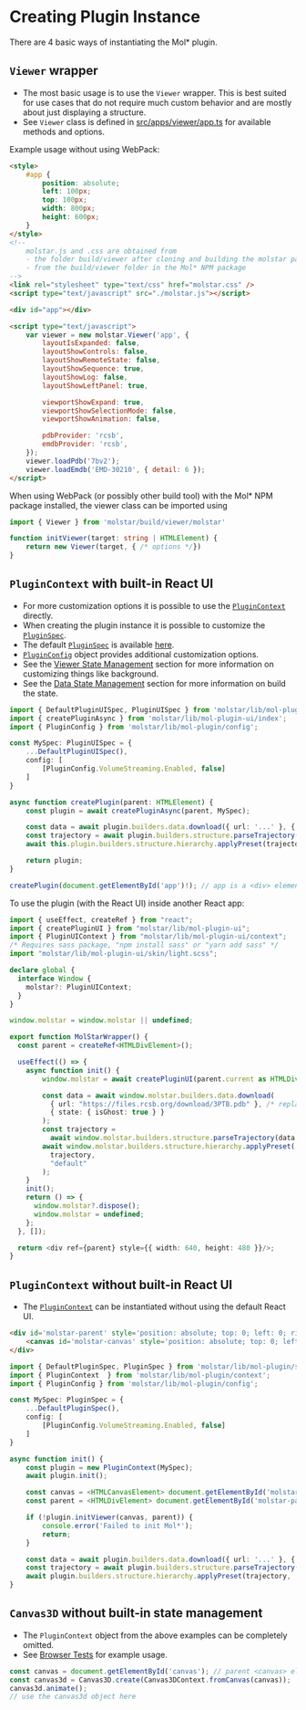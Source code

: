 # Creating Plugin Instance

There are 4 basic ways of instantiating the Mol* plugin.

## ``Viewer`` wrapper

- The most basic usage is to use the ``Viewer`` wrapper. This is best suited for use cases that do not require much custom behavior and are mostly about just displaying a structure.
- See ``Viewer`` class is defined in [src/apps/viewer/app.ts](https://github.com/molstar/molstar/blob/master/src/apps/viewer/app.ts) for available methods and options.

Example usage without using WebPack:

```HTML
<style>
    #app {
        position: absolute;
        left: 100px;
        top: 100px;
        width: 800px;
        height: 600px;
    }
</style>
<!-- 
    molstar.js and .css are obtained from
    - the folder build/viewer after cloning and building the molstar package 
    - from the build/viewer folder in the Mol* NPM package
-->
<link rel="stylesheet" type="text/css" href="molstar.css" />
<script type="text/javascript" src="./molstar.js"></script>

<div id="app"></div>

<script type="text/javascript">
    var viewer = new molstar.Viewer('app', {
        layoutIsExpanded: false,
        layoutShowControls: false,
        layoutShowRemoteState: false,
        layoutShowSequence: true,
        layoutShowLog: false,
        layoutShowLeftPanel: true,

        viewportShowExpand: true,
        viewportShowSelectionMode: false,
        viewportShowAnimation: false,

        pdbProvider: 'rcsb',
        emdbProvider: 'rcsb',
    });
    viewer.loadPdb('7bv2');
    viewer.loadEmdb('EMD-30210', { detail: 6 });
</script>
```

When using WebPack (or possibly other build tool) with the Mol* NPM package installed, the viewer class can be imported using 

```ts
import { Viewer } from 'molstar/build/viewer/molstar'

function initViewer(target: string | HTMLElement) {
    return new Viewer(target, { /* options */})
}
```

## ``PluginContext`` with built-in React UI

- For more customization options it is possible to use the [``PluginContext``](https://github.com/molstar/molstar/blob/master/src/mol-plugin/context.ts) directly.
- When creating the plugin instance it is possible to customize the [``PluginSpec``](https://github.com/molstar/molstar/blob/master/src/mol-plugin/spec.ts).
- The default [``PluginSpec``](https://github.com/molstar/molstar/blob/master/src/mol-plugin/spec.ts) is available [here](https://github.com/molstar/molstar/blob/master/src/mol-plugin/spec.ts).
- [``PluginConfig``](https://github.com/molstar/molstar/blob/master/src/mol-plugin/config.ts) object provides additional customization options.
- See the [Viewer State Management](viewer-state.md) section for more information on customizing things like background.
- See the [Data State Management](data-state.md) section for more information on build the state.

```ts
import { DefaultPluginUISpec, PluginUISpec } from 'molstar/lib/mol-plugin-ui/spec';
import { createPluginAsync } from 'molstar/lib/mol-plugin-ui/index';
import { PluginConfig } from 'molstar/lib/mol-plugin/config';

const MySpec: PluginUISpec = {
    ...DefaultPluginUISpec(),
    config: [
        [PluginConfig.VolumeStreaming.Enabled, false]
    ]
}

async function createPlugin(parent: HTMLElement) {
    const plugin = await createPluginAsync(parent, MySpec);

    const data = await plugin.builders.data.download({ url: '...' }, { state: { isGhost: true } });
    const trajectory = await plugin.builders.structure.parseTrajectory(data, format);
    await this.plugin.builders.structure.hierarchy.applyPreset(trajectory, 'default');

    return plugin;
}

createPlugin(document.getElementById('app')!); // app is a <div> element
```

To use the plugin (with the React UI) inside another React app:

```ts
import { useEffect, createRef } from "react";
import { createPluginUI } from "molstar/lib/mol-plugin-ui";
import { PluginUIContext } from "molstar/lib/mol-plugin-ui/context";
/* Requires sass package, "npm install sass" or "yarn add sass" */
import "molstar/lib/mol-plugin-ui/skin/light.scss";

declare global {
  interface Window {
    molstar?: PluginUIContext;
  }
}

window.molstar = window.molstar || undefined;

export function MolStarWrapper() {
  const parent = createRef<HTMLDivElement>();

  useEffect(() => {
    async function init() {
        window.molstar = await createPluginUI(parent.current as HTMLDivElement);

        const data = await window.molstar.builders.data.download(
          { url: "https://files.rcsb.org/download/3PTB.pdb" }, /* replace with your URL */
          { state: { isGhost: true } }
        );
        const trajectory =
          await window.molstar.builders.structure.parseTrajectory(data, "pdb");
        await window.molstar.builders.structure.hierarchy.applyPreset(
          trajectory,
          "default"
        );
    }
    init();
    return () => {
      window.molstar?.dispose();
      window.molstar = undefined;
    };
  }, []);

  return <div ref={parent} style={{ width: 640, height: 480 }}/>;
}

```

## ``PluginContext`` without built-in React UI

- The [``PluginContext``](https://github.com/molstar/molstar/blob/master/src/mol-plugin/context.ts) can be instantiated without using the default React UI.

```HTML
<div id='molstar-parent' style='position: absolute; top: 0; left: 0; right: 0; bottom: 0'>
    <canvas id='molstar-canvas' style='position: absolute; top: 0; left: 0; right: 0; bottom: 0'></canvas>
</div>
```

```ts
import { DefaultPluginSpec, PluginSpec } from 'molstar/lib/mol-plugin/spec';
import { PluginContext  } from 'molstar/lib/mol-plugin/context';
import { PluginConfig } from 'molstar/lib/mol-plugin/config';

const MySpec: PluginSpec = {
    ...DefaultPluginSpec(),
    config: [
        [PluginConfig.VolumeStreaming.Enabled, false]
    ]
}

async function init() {
    const plugin = new PluginContext(MySpec);
    await plugin.init();

    const canvas = <HTMLCanvasElement> document.getElementById('molstar-canvas');
    const parent = <HTMLDivElement> document.getElementById('molstar-parent');

    if (!plugin.initViewer(canvas, parent)) {
        console.error('Failed to init Mol*');
        return;
    }

    const data = await plugin.builders.data.download({ url: '...' }, { state: { isGhost: true } });
    const trajectory = await plugin.builders.structure.parseTrajectory(data, format);
    await plugin.builders.structure.hierarchy.applyPreset(trajectory, 'default');
}

```

## ``Canvas3D`` without built-in state management

- The ``PluginContext`` object from the above examples can be completely omitted.
- See [Browser Tests](https://github.com/molstar/molstar/tree/master/src/tests/browser) for example usage.

```ts
const canvas = document.getElementById('canvas'); // parent <canvas> element
const canvas3d = Canvas3D.create(Canvas3DContext.fromCanvas(canvas));
canvas3d.animate();
// use the canvas3d object here
```
